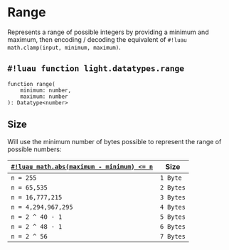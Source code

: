 # Range

Represents a range of possible integers by providing a minimum and maximum, then encoding / decoding the equivalent of
`#!luau math.clamp(input, minimum, maximum)`.

## `#!luau function light.datatypes.range`

```luau title='<!-- client --> <!-- server --> <!-- shared --> <!-- sync -->'
function range(
    minimum: number,
    maximum: number
): Datatype<number>
```

## Size

Will use the minimum number of bytes possible to represent the range of possible numbers:

| <a href="https://create.roblox.com/docs/reference/engine/libraries/math#abs" target="_blank">`#!luau math.abs(maximum - minimum) <= n`</a> | Size      |
| ------------------------------------------------------------------------------------------------------------------------------------------ | --------- |
| `n = 255`                                                                                                                                  | `1 Byte`  |
| `n = 65,535`                                                                                                                               | `2 Bytes` |
| `n = 16,777,215`                                                                                                                           | `3 Bytes` |
| `n = 4,294,967,295`                                                                                                                        | `4 Bytes` |
| `n = 2 ^ 40 - 1`                                                                                                                           | `5 Bytes` |
| `n = 2 ^ 48 - 1`                                                                                                                           | `6 Bytes` |
| `n = 2 ^ 56`                                                                                                                               | `7 Bytes` |
